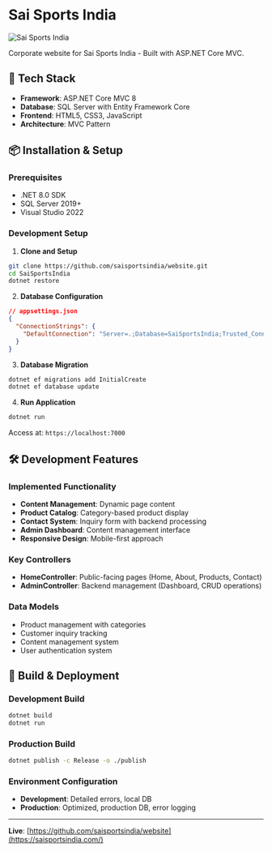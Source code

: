 # Sai Sports India

![Sai Sports India](https://saisportsindia.com/images/logo.png)

Corporate website for Sai Sports India - Built with ASP.NET Core MVC.

## 🚀 Tech Stack

- **Framework**: ASP.NET Core MVC 8
- **Database**: SQL Server with Entity Framework Core
- **Frontend**: HTML5, CSS3, JavaScript
- **Architecture**: MVC Pattern

## 📦 Installation & Setup

### Prerequisites
- .NET 8.0 SDK
- SQL Server 2019+
- Visual Studio 2022

### Development Setup

1. **Clone and Setup**
```bash
git clone https://github.com/saisportsindia/website.git
cd SaiSportsIndia
dotnet restore
```

2. **Database Configuration**
```json
// appsettings.json
{
  "ConnectionStrings": {
    "DefaultConnection": "Server=.;Database=SaiSportsIndia;Trusted_Connection=true;TrustServerCertificate=true;"
  }
}
```

3. **Database Migration**
```bash
dotnet ef migrations add InitialCreate
dotnet ef database update
```

4. **Run Application**
```bash
dotnet run
```
Access at: `https://localhost:7000`

## 🛠️ Development Features

### Implemented Functionality
- **Content Management**: Dynamic page content
- **Product Catalog**: Category-based product display
- **Contact System**: Inquiry form with backend processing
- **Admin Dashboard**: Content management interface
- **Responsive Design**: Mobile-first approach

### Key Controllers
- **HomeController**: Public-facing pages (Home, About, Products, Contact)
- **AdminController**: Backend management (Dashboard, CRUD operations)

### Data Models
- Product management with categories
- Customer inquiry tracking
- Content management system
- User authentication system

## 🎯 Build & Deployment

### Development Build
```bash
dotnet build
dotnet run
```

### Production Build
```bash
dotnet publish -c Release -o ./publish
```

### Environment Configuration
- **Development**: Detailed errors, local DB
- **Production**: Optimized, production DB, error logging

---

**Live**: [https://github.com/saisportsindia/website](https://saisportsindia.com/)
